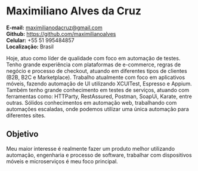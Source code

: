 # Maximiliano Alves da Cruz
**E-mail:** maximilianodacruz@gmail.com<br />
**Github:** https://github.com/maximilianoalves<br />
**Celular:** +55 51 995484857<br />
**Localização:** Brasil<br />

Hoje, atuo como líder de qualidade com foco em automação de testes. Tenho grande experiência com plataformas de e-commerce, regras de negócio e processo de checkout, atuando em diferentes tipos de clientes (B2B, B2C e Marketplace). Trabalho atualmente com foco em aplicativos móveis, fazendo automação de UI utilizando XCUITest, Espresso e Appium. Também tenho grande conhecimento em testes de serviços, atuando com ferramentas como: HTTParty, RestAssured, Postman, SoapUi, Karate, entre outras. Sólidos conhecimentos em automação web, trabalhando com automações escaladas, onde podemos utilizar uma única automação para diferentes sites.


## Objetivo
Meu maior interesse é realmente fazer um produto melhor utilizando automação, engenharia e processo de software, trabalhar com dispositivos móveis e microserviços é meu foco  principal.


